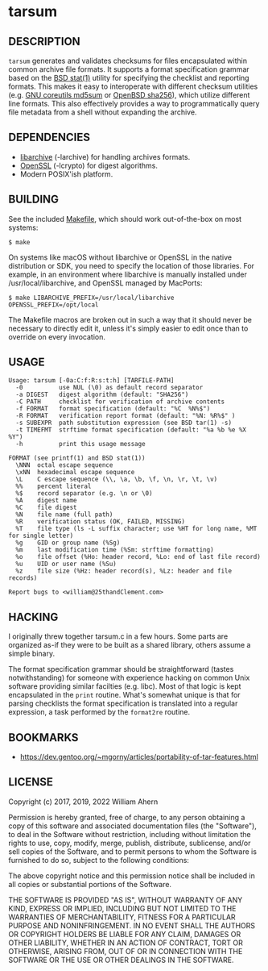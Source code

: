 # tarsum

## DESCRIPTION

`tarsum` generates and validates checksums for files encapsulated within
common archive file formats. It supports a format specification grammar
based on the [BSD stat(1)](https://man.openbsd.org/stat.1) utility for
specifying the checklist and reporting formats. This makes it easy to
interoperate with different checksum utilities (e.g. [GNU coreutils md5sum](https://www.gnu.org/software/coreutils/manual/html_node/md5sum-invocation.html)
or [OpenBSD sha256](https://man.openbsd.org/sha256.1)), which utilize
different line formats. This also effectively provides a way to
programmatically query file metadata from a shell without expanding the
archive.

## DEPENDENCIES

- [libarchive](https://www.libarchive.org/) (-larchive) for handling archives formats.
- [OpenSSL](https://www.openssl.org/) (-lcrypto) for digest algorithms.
- Modern POSIX'ish platform.

## BUILDING

See the included [Makefile](Makefile), which should work out-of-the-box
on most systems:

```
$ make
```

On systems like macOS without libarchive or OpenSSL in the native
distribution or SDK, you need to specify the location of those libraries.
For example, in an environment where libarchive is manually installed under
/usr/local/libarchive, and OpenSSL managed by MacPorts:

```
$ make LIBARCHIVE_PREFIX=/usr/local/libarchive OPENSSL_PREFIX=/opt/local
```

The Makefile macros are broken out in such a way that it should never be
necessary to directly edit it, unless it's simply easier to edit once than
to override on every invocation.

## USAGE

```
Usage: tarsum [-0a:C:f:R:s:t:h] [TARFILE-PATH]
  -0          use NUL (\0) as default record separator
  -a DIGEST   digest algorithm (default: "SHA256")
  -C PATH     checklist for verification of archive contents
  -f FORMAT   format specification (default: "%C  %N%$")
  -R FORMAT   verification report format (default: "%N: %R%$" )
  -s SUBEXPR  path substitution expression (see BSD tar(1) -s)
  -t TIMEFMT  strftime format specification (default: "%a %b %e %X %Y")
  -h          print this usage message

FORMAT (see printf(1) and BSD stat(1))
  \NNN  octal escape sequence
  \xNN  hexadecimal escape sequence
  \L    C escape sequence (\\, \a, \b, \f, \n, \r, \t, \v)
  %%    percent literal
  %$    record separator (e.g. \n or \0)
  %A    digest name
  %C    file digest
  %N    file name (full path)
  %R    verification status (OK, FAILED, MISSING)
  %T    file type (ls -L suffix character; use %HT for long name, %MT for single letter)
  %g    GID or group name (%Sg)
  %m    last modification time (%Sm: strftime formatting)
  %o    file offset (%Ho: header record, %Lo: end of last file record)
  %u    UID or user name (%Su)
  %z    file size (%Hz: header record(s), %Lz: header and file records)

Report bugs to <william@25thandClement.com>
```

## HACKING

I originally threw together tarsum.c in a few hours. Some parts are
organized as-if they were to be built as a shared library, others assume a
simple binary.

The format specification grammar should be straightforward (tastes
notwithstanding) for someone with experience hacking on common Unix
software providing similar facilties (e.g. libc). Most of that logic is kept
encapsulated in the `print` routine. What's somewhat unique is that for
parsing checklists the format specification is translated into a regular
expression, a task performed by the `format2re` routine.

## BOOKMARKS

* https://dev.gentoo.org/~mgorny/articles/portability-of-tar-features.html

## LICENSE

Copyright (c) 2017, 2019, 2022  William Ahern

Permission is hereby granted, free of charge, to any person obtaining a copy
of this software and associated documentation files (the "Software"), to
deal in the Software without restriction, including without limitation the
rights to use, copy, modify, merge, publish, distribute, sublicense, and/or
sell copies of the Software, and to permit persons to whom the Software is
furnished to do so, subject to the following conditions:

The above copyright notice and this permission notice shall be included in
all copies or substantial portions of the Software.

THE SOFTWARE IS PROVIDED "AS IS", WITHOUT WARRANTY OF ANY KIND, EXPRESS OR
IMPLIED, INCLUDING BUT NOT LIMITED TO THE WARRANTIES OF MERCHANTABILITY,
FITNESS FOR A PARTICULAR PURPOSE AND NONINFRINGEMENT. IN NO EVENT SHALL THE
AUTHORS OR COPYRIGHT HOLDERS BE LIABLE FOR ANY CLAIM, DAMAGES OR OTHER
LIABILITY, WHETHER IN AN ACTION OF CONTRACT, TORT OR OTHERWISE, ARISING
FROM, OUT OF OR IN CONNECTION WITH THE SOFTWARE OR THE USE OR OTHER DEALINGS
IN THE SOFTWARE.
